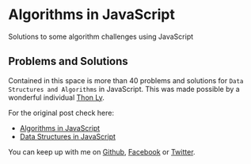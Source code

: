 # Algorithms in JavaScript

Solutions to some algorithm challenges using JavaScript

## Problems and Solutions

Contained in this space is more than 40 problems and solutions for `Data Structures and Algorithms` in JavaScript. This was made possible by a wonderful individual [Thon Ly](https://medium.com/@thonly?source=post_header_lockup).

For the original post check here:
  - [Algorithms in JavaScript](https://medium.com/@thonly?source=post_header_lockup)
  - [Data Structures in JavaScript](https://medium.com/@thonly?source=post_header_lockup)

You can keep up with me on [Github](https://github.com/meetkazuki), [Facebook](http://facebook.com/desmond.k.sylvester) or [Twitter](http://twitter.com/meetkazuki).
